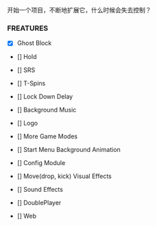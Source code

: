 
开始一个项目，不断地扩展它，什么时候会失去控制？

### FREATURES

- [x] Ghost Block
- [] Hold
- [] SRS
- [] T-Spins
- [] Lock Down Delay
- [] Background Music
- [] Logo
- [] More Game Modes

- [] Start Menu Background Animation
- [] Config Module
- [] Move(drop, kick) Visual Effects
- [] Sound Effects
- [] DoublePlayer
- [] Web
